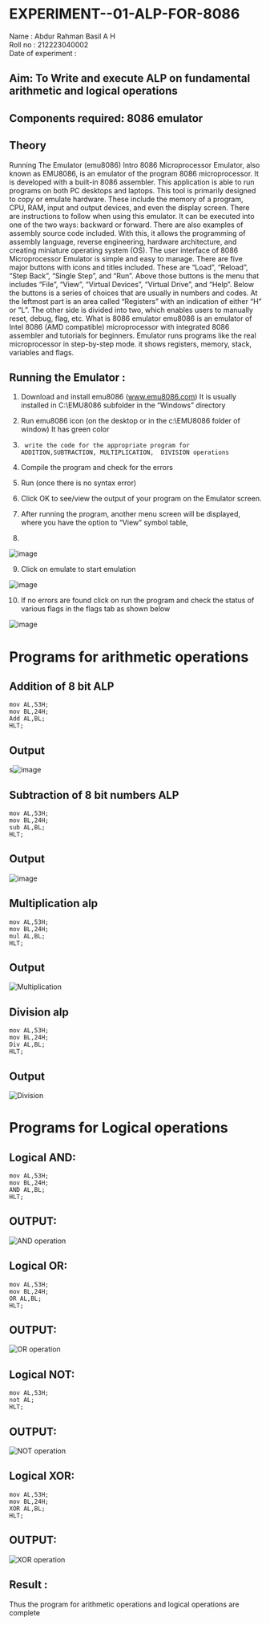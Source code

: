 # EXPERIMENT--01-ALP-FOR-8086
Name : Abdur Rahman Basil A H
<br>
Roll no : 212223040002
<br>
Date of experiment :





## Aim: To Write and execute ALP on fundamental arithmetic and logical operations
## Components required: 8086  emulator 
## Theory 
Running The Emulator (emu8086) Intro 8086 Microprocessor Emulator, also known as EMU8086, is an emulator of the program 8086 microprocessor. It is developed with a built-in 8086 assembler. This application is able to run programs on both PC desktops and laptops. This tool is primarily designed to copy or emulate hardware. These include the memory of a program, CPU, RAM, input and output devices, and even the display screen. There are instructions to follow when using this emulator. It can be executed into one of the two ways: backward or forward. There are also examples of assembly source code included. With this, it allows the programming of assembly language, reverse engineering, hardware architecture, and creating miniature operating system (OS). The user interface of 8086 Microprocessor Emulator is simple and easy to manage. There are five major buttons with icons and titles included. These are “Load”, “Reload”, “Step Back”, “Single Step”, and “Run”. Above those buttons is the menu that includes “File”, “View”, “Virtual Devices”, “Virtual Drive”, and “Help”. Below the buttons is a series of choices that are usually in numbers and codes. At the leftmost part is an area called “Registers” with an indication of either “H” or “L”. The other side is divided into two, which enables users to manually reset, debug, flag, etc. What is 8086 emulator emu8086 is an emulator of Intel 8086 (AMD compatible) microprocessor with integrated 8086 assembler and tutorials for beginners. Emulator runs programs like the real microprocessor in step-by-step mode. it shows registers, memory, stack, variables and flags.


 ## Running the Emulator :
1.	Download and install emu8086 (www.emu8086.com) It is usually installed in C:\EMU8086 subfolder in the “Windows” directory
2.	  Run  emu8086 icon (on the desktop or in the c:\EMU8086 folder of window) It has green color 
 
 
3.		write the code for the appropriate program for ADDITION,SUBTRACTION, MULTIPLICATION,  DIVISION operations 

4.	 Compile the program and check for the errors 
5.	Run (once there is no syntax error) 

6.	Click OK to see/view the output of your program on the Emulator screen. 


7.	After running the program, another menu screen will be displayed, where you have the option to “View” symbol table,
8.	 


![image](https://user-images.githubusercontent.com/36288975/189273263-d65baae9-4b8f-4723-afb3-c0ffa4052b04.png)











9.	Click on emulate to start emulation 








![image](https://user-images.githubusercontent.com/36288975/189273273-9bb36ec1-e2e8-4892-8d35-37707332bfdc.png)








10.	If no errors are found click on run the program and check the status of various flags in the flags tab as shown below 






![image](https://user-images.githubusercontent.com/36288975/189273277-113a2a33-4a40-4ff8-95a5-ecd3a1f504fe.png)







# Programs for arithmetic  operations

## Addition  of 8 bit ALP 
```
mov AL,53H;
mov BL,24H;
Add AL,BL;
HLT;
```


## Output  
s![image](https://github.com/user-attachments/assets/d6bc4491-6aaa-446e-805b-4ec986587743)

 
## Subtraction   of 8 bit numbers  ALP 
 ```
mov AL,53H;
mov BL,24H;
sub AL,BL;
HLT;
```
## Output  
![image](https://github.com/user-attachments/assets/96f96a36-9693-4a63-81f0-50899465b21c)

## Multiplication alp 
```
mov AL,53H;
mov BL,24H;
mul AL,BL;
HLT;
```
 ## Output  
![Multiplication](https://github.com/user-attachments/assets/be4a28e0-92cd-4a0f-b48b-35a9b4c627cf)


## Division alp 
```
mov AL,53H;
mov BL,24H;
Div AL,BL;
HLT;
```
## Output  
![Division](https://github.com/user-attachments/assets/ad9662b8-b834-4812-84d7-b99fede3a2ff)

# Programs for Logical  operations
## Logical AND:
```
mov AL,53H;
mov BL,24H;
AND AL,BL;
HLT;
```

## OUTPUT:
![AND operation](https://github.com/user-attachments/assets/52ec0ce3-61d5-4b63-ac8a-df1539d5e10a)

## Logical OR:
```
mov AL,53H;
mov BL,24H;
OR AL,BL;
HLT;
```

## OUTPUT:
![OR operation](https://github.com/user-attachments/assets/92e9f05d-6f80-4874-babf-be2d26b5462b)

## Logical NOT:
```
mov AL,53H;
not AL;
HLT;
```

## OUTPUT:
![NOT operation](https://github.com/user-attachments/assets/e4361323-edd2-4d57-9428-959010f2c482)

## Logical XOR:
```
mov AL,53H;
mov BL,24H;
XOR AL,BL;
HLT;
```
## OUTPUT:
![XOR operation](https://github.com/user-attachments/assets/3150fb06-3795-4af8-9b76-739278e36b26)


## Result :
Thus the program for arithmetic operations and logical operations are complete









